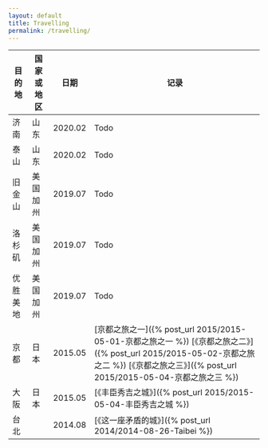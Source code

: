 ```yaml
---
layout: default
title: Travelling
permalink: /travelling/
---
```


|目的地|国家或地区|日期|记录|
|---|--|--|-----|
|济南|山东|2020.02|Todo|
|泰山|山东|2020.02|Todo|
|旧金山|美国加州|2019.07|Todo|
|洛杉矶|美国加州|2019.07|Todo|
|优胜美地|美国加州|2019.07|Todo|
|京都|日本|2015.05|[京都之旅之一]({% post_url 2015/2015-05-01-京都之旅之一 %}) [《京都之旅之二》]({% post_url 2015/2015-05-02-京都之旅之二 %}) [《京都之旅之三》]({% post_url 2015/2015-05-04-京都之旅之三 %})|
|大阪|日本|2015.05|[《丰臣秀吉之城》]({% post_url 2015/2015-05-04-丰臣秀吉之城 %})|
|台北||2014.08|[《这一座矛盾的城》]({% post_url 2014/2014-08-26-Taibei %})|

